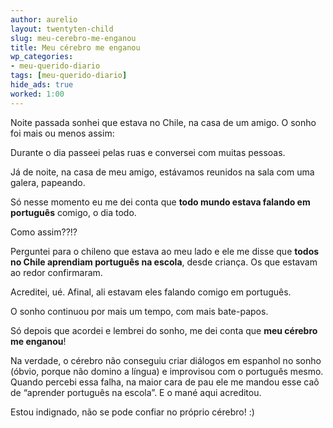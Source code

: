 ```yaml
---
author: aurelio
layout: twentyten-child
slug: meu-cerebro-me-enganou
title: Meu cérebro me enganou
wp_categories:
- meu-querido-diario
tags: [meu-querido-diario]
hide_ads: true
worked: 1:00
---
```


Noite passada sonhei que estava no Chile, na casa de um amigo. O sonho foi mais ou menos assim:

Durante o dia passeei pelas ruas e conversei com muitas pessoas.

Já de noite, na casa de meu amigo, estávamos reunidos na sala com uma galera, papeando.

Só nesse momento eu me dei conta que **todo mundo estava falando em português** comigo, o dia todo.

Como assim??!?

Perguntei para o chileno que estava ao meu lado e ele me disse que **todos no Chile aprendiam português na escola**, desde criança. Os que estavam ao redor confirmaram.

Acreditei, ué. Afinal, ali estavam eles falando comigo em português.

O sonho continuou por mais um tempo, com mais bate-papos.

Só depois que acordei e lembrei do sonho, me dei conta que **meu cérebro me enganou**!

Na verdade, o cérebro não conseguiu criar diálogos em espanhol no sonho (óbvio, porque não domino a língua) e improvisou com o português mesmo. Quando percebi essa falha, na maior cara de pau ele me mandou esse caô de “aprender português na escola”. E o mané aqui acreditou.

Estou indignado, não se pode confiar no próprio cérebro! :)
